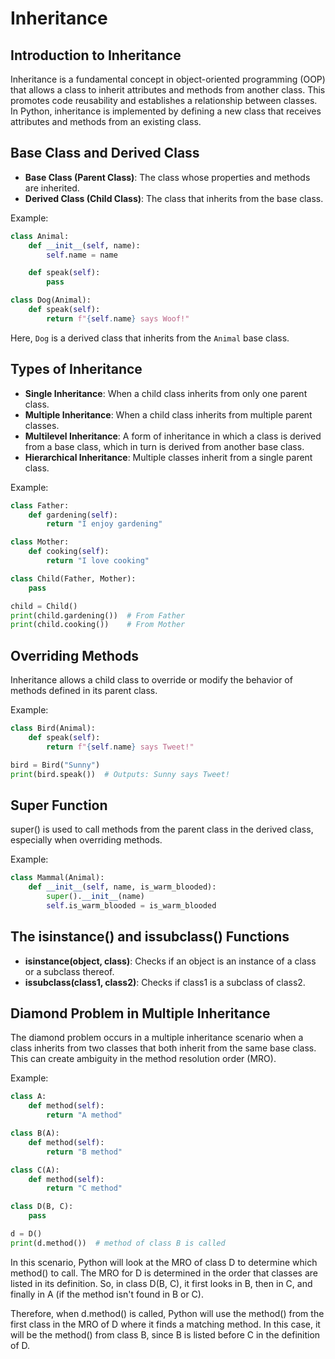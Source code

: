 # Inheritance

## Introduction to Inheritance

Inheritance is a fundamental concept in object-oriented programming (OOP) that allows a class to inherit attributes and methods from another class. 
This promotes code reusability and establishes a relationship between classes. 
In Python, inheritance is implemented by defining a new class that receives attributes and methods from an existing class.

## Base Class and Derived Class

- **Base Class (Parent Class)**: The class whose properties and methods are inherited.
- **Derived Class (Child Class)**: The class that inherits from the base class.

Example: 

```python
class Animal:
    def __init__(self, name):
        self.name = name

    def speak(self):
        pass

class Dog(Animal):
    def speak(self):
        return f"{self.name} says Woof!"
```

Here, `Dog` is a derived class that inherits from the `Animal` base class.

## Types of Inheritance

- **Single Inheritance**: When a child class inherits from only one parent class.
- **Multiple Inheritance**: When a child class inherits from multiple parent classes.
- **Multilevel Inheritance**: A form of inheritance in which a class is derived from a base class, which in turn is derived from another base class.
- **Hierarchical Inheritance**: Multiple classes inherit from a single parent class.

Example:

```python
class Father:
    def gardening(self):
        return "I enjoy gardening"

class Mother:
    def cooking(self):
        return "I love cooking"

class Child(Father, Mother):
    pass

child = Child()
print(child.gardening())  # From Father
print(child.cooking())    # From Mother
```

## Overriding Methods

Inheritance allows a child class to override or modify the behavior of methods defined in its parent class.

Example:

```python
class Bird(Animal):
    def speak(self):
        return f"{self.name} says Tweet!"

bird = Bird("Sunny")
print(bird.speak())  # Outputs: Sunny says Tweet!
```

## Super Function

super() is used to call methods from the parent class in the derived class, especially when overriding methods.

Example:

```python
class Mammal(Animal):
    def __init__(self, name, is_warm_blooded):
        super().__init__(name)
        self.is_warm_blooded = is_warm_blooded
```

## The isinstance() and issubclass() Functions

- **isinstance(object, class)**: Checks if an object is an instance of a class or a subclass thereof.
- **issubclass(class1, class2)**: Checks if class1 is a subclass of class2.

## Diamond Problem in Multiple Inheritance

The diamond problem occurs in a multiple inheritance scenario when a class inherits from two classes that both inherit from the same base class. This can create ambiguity in the method resolution order (MRO).

Example:

```python
class A:
    def method(self):
        return "A method"

class B(A):
    def method(self):
        return "B method"

class C(A):
    def method(self):
        return "C method"

class D(B, C):
    pass

d = D()
print(d.method())  # method of class B is called
```

In this scenario, Python will look at the MRO of class D to determine which method() to call. The MRO for D is determined in the order that classes are listed in its definition. So, in class D(B, C), it first looks in B, then in C, and finally in A (if the method isn't found in B or C).

Therefore, when d.method() is called, Python will use the method() from the first class in the MRO of D where it finds a matching method. In this case, it will be the method() from class B, since B is listed before C in the definition of D.